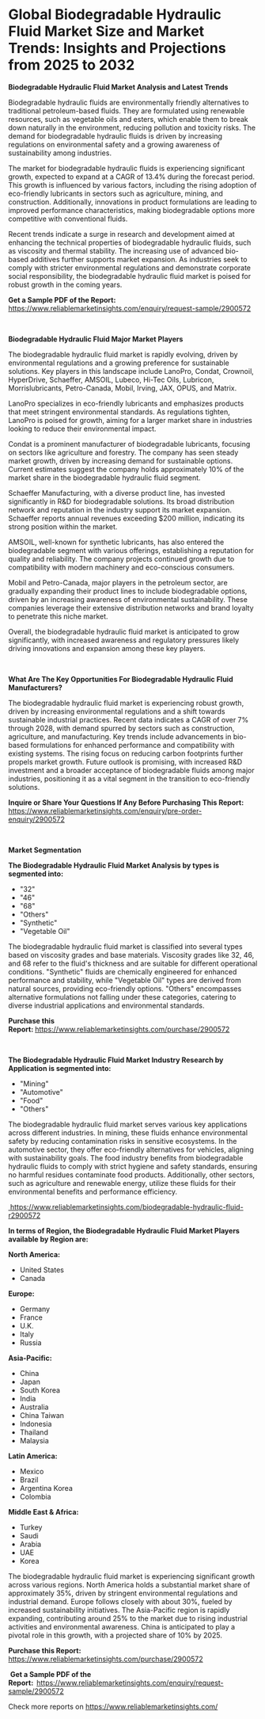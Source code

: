<p><h1>Global Biodegradable Hydraulic Fluid Market Size and Market Trends: Insights and Projections from 2025 to 2032</h1></p><p><strong>Biodegradable Hydraulic Fluid Market Analysis and Latest Trends</strong></p>
<p><p>Biodegradable hydraulic fluids are environmentally friendly alternatives to traditional petroleum-based fluids. They are formulated using renewable resources, such as vegetable oils and esters, which enable them to break down naturally in the environment, reducing pollution and toxicity risks. The demand for biodegradable hydraulic fluids is driven by increasing regulations on environmental safety and a growing awareness of sustainability among industries.</p><p>The market for biodegradable hydraulic fluids is experiencing significant growth, expected to expand at a CAGR of 13.4% during the forecast period. This growth is influenced by various factors, including the rising adoption of eco-friendly lubricants in sectors such as agriculture, mining, and construction. Additionally, innovations in product formulations are leading to improved performance characteristics, making biodegradable options more competitive with conventional fluids.</p><p>Recent trends indicate a surge in research and development aimed at enhancing the technical properties of biodegradable hydraulic fluids, such as viscosity and thermal stability. The increasing use of advanced bio-based additives further supports market expansion. As industries seek to comply with stricter environmental regulations and demonstrate corporate social responsibility, the biodegradable hydraulic fluid market is poised for robust growth in the coming years.</p></p>
<p><strong>Get a Sample PDF of the Report:&nbsp;</strong> <a href="https://www.reliablemarketinsights.com/enquiry/request-sample/2900572?utm_campaign=3200&utm_medium=2&utm_source=Github&utm_content=ia&utm_term=16032025&utm_id=biodegradable-hydraulic-fluid">https://www.reliablemarketinsights.com/enquiry/request-sample/2900572</a></p>
<p>&nbsp;</p>
<p><strong>Biodegradable Hydraulic Fluid Major Market Players</strong></p>
<p><p>The biodegradable hydraulic fluid market is rapidly evolving, driven by environmental regulations and a growing preference for sustainable solutions. Key players in this landscape include LanoPro, Condat, Crownoil, HyperDrive, Schaeffer, AMSOIL, Lubeco, Hi-Tec Oils, Lubricon, Morrislubricants, Petro-Canada, Mobil, Irving, JAX, OPUS, and Matrix.</p><p>LanoPro specializes in eco-friendly lubricants and emphasizes products that meet stringent environmental standards. As regulations tighten, LanoPro is poised for growth, aiming for a larger market share in industries looking to reduce their environmental impact.</p><p>Condat is a prominent manufacturer of biodegradable lubricants, focusing on sectors like agriculture and forestry. The company has seen steady market growth, driven by increasing demand for sustainable options. Current estimates suggest the company holds approximately 10% of the market share in the biodegradable hydraulic fluid segment.</p><p>Schaeffer Manufacturing, with a diverse product line, has invested significantly in R&D for biodegradable solutions. Its broad distribution network and reputation in the industry support its market expansion. Schaeffer reports annual revenues exceeding $200 million, indicating its strong position within the market.</p><p>AMSOIL, well-known for synthetic lubricants, has also entered the biodegradable segment with various offerings, establishing a reputation for quality and reliability. The company projects continued growth due to compatibility with modern machinery and eco-conscious consumers.</p><p>Mobil and Petro-Canada, major players in the petroleum sector, are gradually expanding their product lines to include biodegradable options, driven by an increasing awareness of environmental sustainability. These companies leverage their extensive distribution networks and brand loyalty to penetrate this niche market.</p><p>Overall, the biodegradable hydraulic fluid market is anticipated to grow significantly, with increased awareness and regulatory pressures likely driving innovations and expansion among these key players.</p></p>
<p>&nbsp;</p>
<p><strong>What Are The Key Opportunities For Biodegradable Hydraulic Fluid Manufacturers?</strong></p>
<p><p>The biodegradable hydraulic fluid market is experiencing robust growth, driven by increasing environmental regulations and a shift towards sustainable industrial practices. Recent data indicates a CAGR of over 7% through 2028, with demand spurred by sectors such as construction, agriculture, and manufacturing. Key trends include advancements in bio-based formulations for enhanced performance and compatibility with existing systems. The rising focus on reducing carbon footprints further propels market growth. Future outlook is promising, with increased R&D investment and a broader acceptance of biodegradable fluids among major industries, positioning it as a vital segment in the transition to eco-friendly solutions.</p></p>
<p><strong>Inquire or Share Your Questions If Any Before Purchasing This Report:</strong> <a href="https://www.reliablemarketinsights.com/enquiry/pre-order-enquiry/2900572?utm_campaign=3200&utm_medium=2&utm_source=Github&utm_content=ia&utm_term=16032025&utm_id=biodegradable-hydraulic-fluid">https://www.reliablemarketinsights.com/enquiry/pre-order-enquiry/2900572</a></p>
<p>&nbsp;</p>
<p><strong>Market Segmentation</strong></p>
<p><strong>The Biodegradable Hydraulic Fluid Market Analysis by types is segmented into:</strong></p>
<p><ul><li>"32"</li><li>"46"</li><li>"68"</li><li>"Others"</li><li>"Synthetic"</li><li>"Vegetable Oil"</li></ul></p>
<p><p>The biodegradable hydraulic fluid market is classified into several types based on viscosity grades and base materials. Viscosity grades like 32, 46, and 68 refer to the fluid's thickness and are suitable for different operational conditions. "Synthetic" fluids are chemically engineered for enhanced performance and stability, while "Vegetable Oil" types are derived from natural sources, providing eco-friendly options. "Others" encompasses alternative formulations not falling under these categories, catering to diverse industrial applications and environmental standards.</p></p>
<p><strong>Purchase this Report:&nbsp;</strong><a href="https://www.reliablemarketinsights.com/purchase/2900572?utm_campaign=3200&utm_medium=2&utm_source=Github&utm_content=ia&utm_term=16032025&utm_id=biodegradable-hydraulic-fluid">https://www.reliablemarketinsights.com/purchase/2900572</a></p>
<p>&nbsp;</p>
<p><strong>The Biodegradable Hydraulic Fluid Market Industry Research by Application is segmented into:</strong></p>
<p><ul><li>"Mining"</li><li>"Automotive"</li><li>"Food"</li><li>"Others"</li></ul></p>
<p><p>The biodegradable hydraulic fluid market serves various key applications across different industries. In mining, these fluids enhance environmental safety by reducing contamination risks in sensitive ecosystems. In the automotive sector, they offer eco-friendly alternatives for vehicles, aligning with sustainability goals. The food industry benefits from biodegradable hydraulic fluids to comply with strict hygiene and safety standards, ensuring no harmful residues contaminate food products. Additionally, other sectors, such as agriculture and renewable energy, utilize these fluids for their environmental benefits and performance efficiency.</p></p>
<p><a href="https://www.reliablemarketinsights.com/biodegradable-hydraulic-fluid-r2900572?utm_campaign=3200&utm_medium=2&utm_source=Github&utm_content=ia&utm_term=16032025&utm_id=biodegradable-hydraulic-fluid">&nbsp;https://www.reliablemarketinsights.com/biodegradable-hydraulic-fluid-r2900572</a></p>
<p><strong>In terms of Region, the Biodegradable Hydraulic Fluid Market Players available by Region are:</strong></p>
<p>
    <p> <strong> North America: </strong>
        <ul>
            <li>United States</li>
            <li>Canada</li>
        </ul>
        </p> 
    <p> <strong> Europe: </strong>
        <ul>
            <li>Germany</li>
            <li>France</li>
            <li>U.K.</li>
            <li>Italy</li>
            <li>Russia</li>
        </ul>
        </p> 
    <p> <strong> Asia-Pacific: </strong>
        <ul>
            <li>China</li>
            <li>Japan</li>
            <li>South Korea</li>
            <li>India</li>
            <li>Australia</li>
            <li>China Taiwan</li>
            <li>Indonesia</li>
            <li>Thailand</li>
            <li>Malaysia</li>
        </ul>
        </p> 
    <p> <strong> Latin America: </strong>
        <ul>
            <li>Mexico</li>
            <li>Brazil</li>
            <li>Argentina Korea</li>
            <li>Colombia</li>
        </ul>
        </p> 
    <p> <strong> Middle East & Africa: </strong>
        <ul>
            <li>Turkey</li>
            <li>Saudi</li>
            <li>Arabia</li>
            <li>UAE</li>
            <li>Korea</li>
        </ul>
    </p>
    </p>
<p><p>The biodegradable hydraulic fluid market is experiencing significant growth across various regions. North America holds a substantial market share of approximately 35%, driven by stringent environmental regulations and industrial demand. Europe follows closely with about 30%, fueled by increased sustainability initiatives. The Asia-Pacific region is rapidly expanding, contributing around 25% to the market due to rising industrial activities and environmental awareness. China is anticipated to play a pivotal role in this growth, with a projected share of 10% by 2025.</p></p>
<p><strong>Purchase this Report: </strong><a href="https://www.reliablemarketinsights.com/purchase/2900572?utm_campaign=3200&utm_medium=2&utm_source=Github&utm_content=ia&utm_term=16032025&utm_id=biodegradable-hydraulic-fluid">https://www.reliablemarketinsights.com/purchase/2900572</a></p>
<p>&nbsp;<strong>Get a Sample PDF of the Report:&nbsp;&nbsp;</strong><a href="https://www.reliablemarketinsights.com/enquiry/request-sample/2900572?utm_campaign=3200&utm_medium=2&utm_source=Github&utm_content=ia&utm_term=16032025&utm_id=biodegradable-hydraulic-fluid">https://www.reliablemarketinsights.com/enquiry/request-sample/2900572</a></p>
<p><strong></strong></p>
<p>Check more reports on <a href="https://www.reliablemarketinsights.com/?utm_campaign=3200&utm_medium=2&utm_source=Github&utm_content=ia&utm_term=16032025&utm_id=biodegradable-hydraulic-fluid">https://www.reliablemarketinsights.com/</a></p>